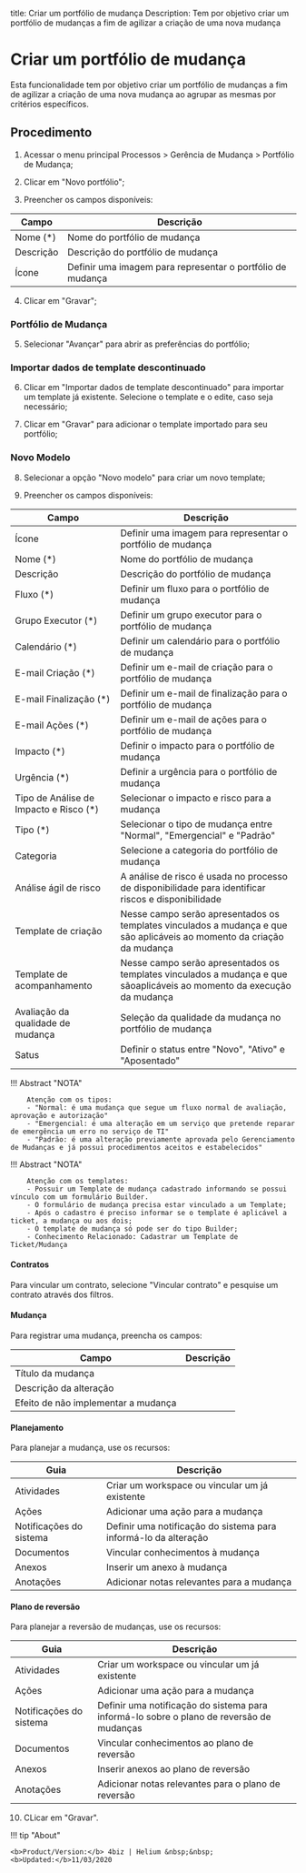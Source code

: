 title: Criar um portfólio de mudança
Description: Tem por objetivo criar um portfólio de mudanças a fim de agilizar a criação de uma nova mudança
# Criar um portfólio de mudança

Esta funcionalidade tem por objetivo criar um portfólio de mudanças a fim de agilizar a criação de uma nova mudança ao agrupar as mesmas por critérios específicos.

## Procedimento

1.    Acessar o menu principal Processos > Gerência de Mudança > Portfólio de Mudança;
      
2.    Clicar em "Novo portfólio";
   
3.    Preencher os campos disponíveis:

|Campo|Descrição|
|-|-|
|Nome (\*)|Nome do portfólio de mudança|
|Descrição|Descrição do portfólio de mudança|
|Ícone|Definir uma imagem para representar o portfólio de mudança|

4. Clicar em "Gravar";

### Portfólio de Mudança

5. Selecionar "Avançar" para abrir as preferências do portfólio;

### Importar dados de template descontinuado

6. Clicar em "Importar dados de template descontinuado" para importar um template já existente. Selecione o template e o edite, caso seja necessário;

7. Clicar em "Gravar" para adicionar o template importado para seu portfólio;

### Novo Modelo
   
8. Selecionar a opção "Novo modelo" para criar um novo template;
   
9. Preencher os campos disponíveis:

|Campo|Descrição|
|-|-|
|Ícone|Definir uma imagem para representar o portfólio de mudança|
|Nome (\*)|Nome do portfólio de mudança|
|Descrição|Descrição do portfólio de mudança|
|Fluxo (\*)|Definir um fluxo para o portfólio de mudança|
|Grupo Executor (\*)|Definir um grupo executor para o portfólio de mudança|
|Calendário (\*)|Definir um calendário para o portfólio de mudança|
|E-mail Criação (\*)|Definir um e-mail de criação para o portfólio de mudança|
|E-mail Finalização (\*)|Definir um e-mail de finalização para o portfólio de mudança|
|E-mail Ações (\*)|Definir um e-mail de ações para o portfólio de mudança|
|Impacto (\*)|Definir o impacto para o portfólio de mudança|
|Urgência (\*)|Definir a urgência para o portfólio de mudança|
|Tipo de Análise de Impacto e Risco (\*)|Selecionar o impacto e risco para a mudança|
|Tipo (\*)|Selecionar o tipo de mudança entre "Normal", "Emergencial" e "Padrão"|
|Categoria|Selecione a categoria do portfólio de mudança|
|Análise ágil de risco|A análise de risco é usada no processo de disponibilidade para identificar riscos e disponibilidade|
|Template de criação|Nesse campo serão apresentados os templates vinculados a mudança e que são aplicáveis ao momento da criação da mudança|
|Template de acompanhamento|Nesse campo serão apresentados os templates vinculados a mudança e que  sãoaplicáveis ao momento da execução da mudança|
|Avaliação da qualidade de mudança|Seleção da qualidade da mudança no portfólio de mudança|
|Satus|Definir o status entre "Novo", "Ativo" e "Aposentado"|

 !!! Abstract "NOTA"
    
        Atenção com os tipos:
        - "Normal: é uma mudança que segue um fluxo normal de avaliação, aprovação e autorização"
        - "Emergencial: é uma alteração em um serviço que pretende reparar de emergência um erro no serviço de TI"
        - "Padrão: é uma alteração previamente aprovada pelo Gerenciamento de Mudanças e já possui procedimentos aceitos e estabelecidos" 
        
!!! Abstract "NOTA"

        Atenção com os templates:
        - Possuir um Template de mudança cadastrado informando se possui vínculo com um formulário Builder.
        - O formulário de mudança precisa estar vinculado a um Template;
        - Após o cadastro é preciso informar se o template é aplicável a ticket, a mudança ou aos dois;
        - O template de mudança só pode ser do tipo Builder;
        - Conhecimento Relacionado: Cadastrar um Template de Ticket/Mudança
      

#### Contratos

Para vincular um contrato, selecione "Vincular contrato" e pesquise um contrato através dos filtros.

#### Mudança

Para registrar uma mudança, preencha os campos:

|Campo|Descrição|
|-|-|
|Título da mudança||
|Descrição da alteração||
|Efeito de não implementar a mudança||

#### Planejamento

Para planejar a mudança, use os recursos:

|Guia|Descrição|
|-|-|
|Atividades|Criar um workspace ou vincular um já existente|
|Ações|Adicionar uma ação para a mudança|
|Notificações do sistema|Definir uma notificação do sistema para informá-lo da alteração|
|Documentos|Vincular conhecimentos à mudança|
|Anexos|Inserir um anexo à mudança|
|Anotações|Adicionar notas relevantes para a mudança|

#### Plano de reversão

Para planejar a reversão de mudanças, use os recursos:

|Guia|Descrição|
|-|-|
|Atividades | Criar um workspace ou vincular um já existente|
|Ações | Adicionar uma ação para a mudança|
|Notificações do sistema|Definir uma notificação do sistema para informá-lo sobre o plano de reversão de mudanças|
|Documentos|Vincular conhecimentos ao plano de reversão|
|Anexos|Inserir anexos ao plano de reversão|
|Anotações|Adicionar notas relevantes para o plano de reversão|

10. CLicar em "Gravar".

!!! tip "About"

    <b>Product/Version:</b> 4biz | Helium &nbsp;&nbsp;
    <b>Updated:</b>11/03/2020
